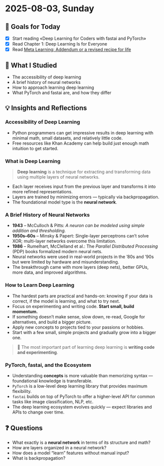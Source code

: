 # 2025-08-03, Sunday

## 🎯 Goals for Today

- [x] Start reading «Deep Learning for Coders with fastai and PyTorch»
- [x] Read Chapter 1: Deep Learning Is for Everyone
- [x] Read [Meta Learning: Addendum or a revised recipe for life](https://radekosmulski.com/the-post-tech-job-manifesto/)

## 📖 What I Studied

- The accessibility of deep learning
- A brief history of neural networks
- How to approach learning deep learning
- What PyTorch and fastai are, and how they differ

## 💡 Insights and Reflections

### Accessibility of Deep Learning

- Python programmers can get impressive results in deep learning with minimal math, small datasets, and relatively little code.
- Free resources like Khan Academy can help build just enough math intuition to get started.

### What is Deep Learning

> **Deep learning** is a technique for extracting and transforming data using multiple layers of neural networks.

- Each layer receives input from the previous layer and transforms it into more refined representations.
- Layers are trained by minimizing errors — typically via backpropagation.
- The foundational model type is the **neural network**.

### A Brief History of Neural Networks

- **1943** – McCulloch & Pitts: *A neuron can be modeled using simple addition and thresholding.*
- **1950s–60s** – Minsky & Papert: Single-layer perceptrons can’t solve XOR; multi-layer networks overcome this limitation.
- **1986** – Rumelhart, McClelland et al.: The *Parallel Distributed Processing* (PDP) books formalized modern neural nets.
- Neural networks were used in real-world projects in the ’80s and ’90s but were limited by hardware and misunderstanding.
- The breakthrough came with more layers (deep nets), better GPUs, more data, and improved algorithms.

### How to Learn Deep Learning

- The hardest parts are practical and hands-on: knowing if your data is correct, if the model is learning, and what to try next.
- Focus on experimenting and writing code. **Start small, build momentum.**
- If something doesn’t make sense, slow down, re-read, Google for alternatives, and build a bigger picture.
- Apply new concepts to projects tied to your passions or hobbies.
- Start with a few small, simple projects and gradually grow into a bigger one.

> 🧪 The most important part of learning deep learning is **writing code and experimenting**.

### PyTorch, fastai, and the Ecosystem

- Understanding **concepts** is more valuable than memorizing syntax — foundational knowledge is transferable.
- `PyTorch` is a low-level deep learning library that provides maximum flexibility.
- `fastai` builds on top of PyTorch to offer a higher-level API for common tasks like image classification, NLP, etc.
- The deep learning ecosystem evolves quickly — expect libraries and APIs to change over time.

## ❓ Questions

- What exactly is a **neural network** in terms of its structure and math?
- How are layers organized in a neural network?
- How does a model “learn” features without manual input?
- What is backpropagation?
